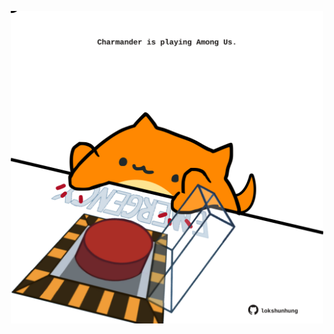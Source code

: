 <!-- built at 19/02/2025, 12:00:47 UTC -->
<p align="center">
  <img width="500" height="500" src="./ReadmeImage.svg">
</p>
